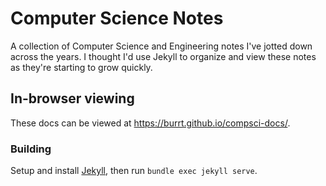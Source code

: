 # Computer Science Notes

A collection of Computer Science and Engineering notes I've jotted down across the years. 
I thought I'd use Jekyll to organize and view these notes as they're starting to grow quickly.

## In-browser viewing

These docs can be viewed at https://burrt.github.io/compsci-docs/.

### Building

Setup and install [Jekyll](#https://jekyllrb.com/docs/), then run `bundle exec jekyll serve`.
